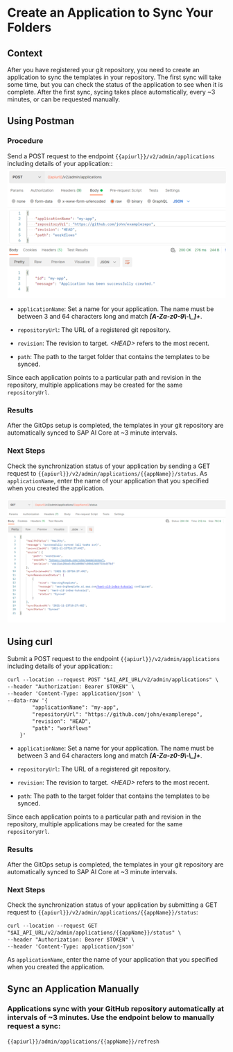 <!-- loio80dbecf3bc224ef5a300ba214de07973 -->

# Create an Application to Sync Your Folders



<a name="loio80dbecf3bc224ef5a300ba214de07973__section_jlp_dc3_dxb"/>

## Context

After you have registered your git repository, you need to create an application to sync the templates in your repository. The first sync will take some time, but you can check the status of the application to see when it is complete. After the first sync, sycing takes place automstically, every ~3 minutes, or can be requested manually.



<a name="loio80dbecf3bc224ef5a300ba214de07973__section_enm_1dy_lvb"/>

## Using Postman



### Procedure

Send a POST request to the endpoint `{{apiurl}}/v2/admin/applications` including details of your application::![](images/AIC_e69cb44.png)

-   `applicationName`: Set a name for your application. The name must be between 3 and 64 characters long and match ***\[A-Za-z0-9\\-\\\_\]+***.

-   `repositoryUrl`: The URL of a registered git repository.

-   `revision`: The revision to target. *<HEAD\>* refers to the most recent.

-   `path`: The path to the target folder that contains the templates to be synced.


Since each application points to a particular path and revision in the repository, multiple applications may be created for the same `repositoryUrl`.



### Results

After the GitOps setup is completed, the templates in your git repository are automatically synced to SAP AI Core at ~3 minute intervals.



### Next Steps

Check the synchronization status of your application by sending a GET request to `{{apiurl}}/v2/admin/applications/{{appName}}/status`. As `applicationName`, enter the name of your application that you specified when you created the application.

![](images/AIC_32091f0.png)



<a name="loio80dbecf3bc224ef5a300ba214de07973__section_e2w_mgy_lvb"/>

## Using curl

Submit a POST request to the endpoint `{{apiurl}}/v2/admin/applications` including details of your application::

```
curl --location --request POST "$AI_API_URL/v2/admin/applications" \
--header "Authorization: Bearer $TOKEN" \
--header 'Content-Type: application/json' \
--data-raw '{
        "applicationName": "my-app",
        "repositoryUrl": "https://github.com/john/examplerepo",
        "revision": "HEAD",
        "path": "workflows"
    }'
```

-   `applicationName`: Set a name for your application. The name must be between 3 and 64 characters long and match ***\[A-Za-z0-9\\-\\\_\]+***.

-   `repositoryUrl`: The URL of a registered git repository.

-   `revision`: The revision to target. *<HEAD\>* refers to the most recent.

-   `path`: The path to the target folder that contains the templates to be synced.


Since each application points to a particular path and revision in the repository, multiple applications may be created for the same `repositoryUrl`.



### Results

After the GitOps setup is completed, the templates in your git repository are automatically synced to SAP AI Core at ~3 minute intervals.



### Next Steps

Check the synchronization status of your application by submitting a GET request to `{{apiurl}}/v2/admin/applications/{{appName}}/status`:

```
curl --location --request GET "$AI_API_URL/v2/admin/applications/{{appName}}/status" \
--header "Authorization: Bearer $TOKEN" \
--header 'Content-Type: application/json'
```

As `applicationName`, enter the name of your application that you specified when you created the application.



<a name="loio80dbecf3bc224ef5a300ba214de07973__section_m4l_4cy_3wX"/>

## Sync an Application Manually



### Applications sync with your GitHub repository automatically at intervals of ~3 minutes. Use the endpoint below to manually request a sync:

`{{apiurl}}/admin/applications/{{appName}}/refresh`

